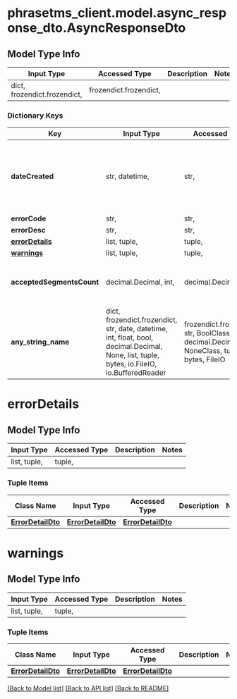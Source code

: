 # phrasetms_client.model.async_response_dto.AsyncResponseDto

## Model Type Info

| Input Type                   | Accessed Type          | Description | Notes |
| ---------------------------- | ---------------------- | ----------- | ----- |
| dict, frozendict.frozendict, | frozendict.frozendict, |             |

### Dictionary Keys

| Key                               | Input Type                                                                                                                                  | Accessed Type                                                                           | Description                                                        | Notes                                               |
| --------------------------------- | ------------------------------------------------------------------------------------------------------------------------------------------- | --------------------------------------------------------------------------------------- | ------------------------------------------------------------------ | --------------------------------------------------- |
| **dateCreated**                   | str, datetime,                                                                                                                              | str,                                                                                    |                                                                    | [optional] value must conform to RFC-3339 date-time |
| **errorCode**                     | str,                                                                                                                                        | str,                                                                                    |                                                                    | [optional]                                          |
| **errorDesc**                     | str,                                                                                                                                        | str,                                                                                    |                                                                    | [optional]                                          |
| **[errorDetails](#errorDetails)** | list, tuple,                                                                                                                                | tuple,                                                                                  |                                                                    | [optional]                                          |
| **[warnings](#warnings)**         | list, tuple,                                                                                                                                | tuple,                                                                                  |                                                                    | [optional]                                          |
| **acceptedSegmentsCount**         | decimal.Decimal, int,                                                                                                                       | decimal.Decimal,                                                                        |                                                                    | [optional] value must be a 64 bit integer           |
| **any_string_name**               | dict, frozendict.frozendict, str, date, datetime, int, float, bool, decimal.Decimal, None, list, tuple, bytes, io.FileIO, io.BufferedReader | frozendict.frozendict, str, BoolClass, decimal.Decimal, NoneClass, tuple, bytes, FileIO | any string name can be used but the value must be the correct type | [optional]                                          |

# errorDetails

## Model Type Info

| Input Type   | Accessed Type | Description | Notes |
| ------------ | ------------- | ----------- | ----- |
| list, tuple, | tuple,        |             |

### Tuple Items

| Class Name                              | Input Type                              | Accessed Type                           | Description | Notes |
| --------------------------------------- | --------------------------------------- | --------------------------------------- | ----------- | ----- |
| [**ErrorDetailDto**](ErrorDetailDto.md) | [**ErrorDetailDto**](ErrorDetailDto.md) | [**ErrorDetailDto**](ErrorDetailDto.md) |             |

# warnings

## Model Type Info

| Input Type   | Accessed Type | Description | Notes |
| ------------ | ------------- | ----------- | ----- |
| list, tuple, | tuple,        |             |

### Tuple Items

| Class Name                              | Input Type                              | Accessed Type                           | Description | Notes |
| --------------------------------------- | --------------------------------------- | --------------------------------------- | ----------- | ----- |
| [**ErrorDetailDto**](ErrorDetailDto.md) | [**ErrorDetailDto**](ErrorDetailDto.md) | [**ErrorDetailDto**](ErrorDetailDto.md) |             |

[[Back to Model list]](../../README.md#documentation-for-models) [[Back to API list]](../../README.md#documentation-for-api-endpoints) [[Back to README]](../../README.md)
